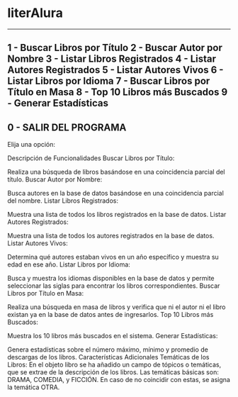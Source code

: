 # literAlura

--------------------------------------------
1 - Buscar Libros por Título
2 - Buscar Autor por Nombre
3 - Listar Libros Registrados
4 - Listar Autores Registrados
5 - Listar Autores Vivos
6 - Listar Libros por Idioma
7 - Buscar Libros por Título en Masa
8 - Top 10 Libros más Buscados
9 - Generar Estadísticas
----------------------------------------------
0 - SALIR DEL PROGRAMA
---------------------------------------------
Elija una opción:

Descripción de Funcionalidades
Buscar Libros por Título:

Realiza una búsqueda de libros basándose en una coincidencia parcial del título.
Buscar Autor por Nombre:

Busca autores en la base de datos basándose en una coincidencia parcial del nombre.
Listar Libros Registrados:

Muestra una lista de todos los libros registrados en la base de datos.
Listar Autores Registrados:

Muestra una lista de todos los autores registrados en la base de datos.
Listar Autores Vivos:

Determina qué autores estaban vivos en un año específico y muestra su edad en ese año.
Listar Libros por Idioma:

Busca y muestra los idiomas disponibles en la base de datos y permite seleccionar las siglas para encontrar los libros correspondientes.
Buscar Libros por Título en Masa:

Realiza una búsqueda en masa de libros y verifica que ni el autor ni el libro existan ya en la base de datos antes de ingresarlos.
Top 10 Libros más Buscados:

Muestra los 10 libros más buscados en el sistema.
Generar Estadísticas:

Genera estadísticas sobre el número máximo, mínimo y promedio de descargas de los libros.
Características Adicionales
Temáticas de los Libros:
En el objeto libro se ha añadido un campo de tópicos o temáticas, que se extrae de la descripción de los libros. Las temáticas básicas son: DRAMA, COMEDIA, y FICCIÓN. En caso de no coincidir con estas, se asigna la temática OTRA.
